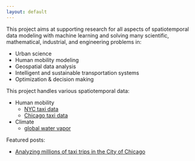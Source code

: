 ```yaml
---
layout: default
---
```

This project aims at supporting research for all aspects of spatiotemporal data modeling with machine learning and solving many scientific, mathematical, industrial, and engineering problems in:

- Urban science
- Human mobility modeling
- Geospatial data analysis
- Intelligent and sustainable transportation systems
- Optimization & decision making

This project handles various spatiotemporal data:

- Human mobility
  - [NYC taxi data](https://transdim.github.io/dataset/NYC-taxi/)
  - [Chicago taxi data](https://spatiotemporal-data.github.io/Chicago-mobility/taxi-data/)
- Climate
  - [global water vapor](https://spatiotemporal-data.github.io/climate/water-vapor/)

Featured posts:

- [Analyzing millions of taxi trips in the City of Chicago](https://spatiotemporal-data.github.io/Chicago-mobility/taxi-data/)

<br>

